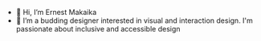 - 👋 Hi, I’m Ernest Makaika
- 🌱 I’m a budding designer interested in visual and interaction design. I'm passionate about inclusive and accessible design
